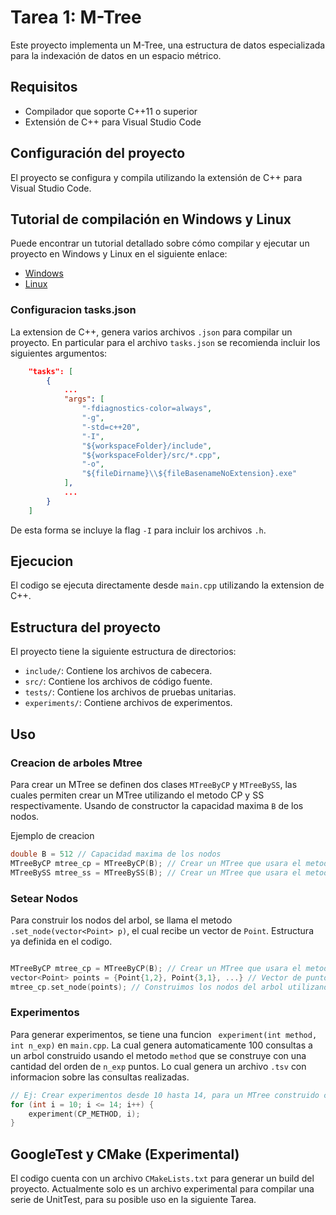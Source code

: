 # Tarea 1: M-Tree

Este proyecto implementa un M-Tree, una estructura de datos especializada para la indexación de datos en un espacio métrico.

## Requisitos
- Compilador que soporte C++11 o superior
- Extensión de C++ para Visual Studio Code

## Configuración del proyecto
El proyecto se configura y compila utilizando la extensión de C++ para Visual Studio Code.

## Tutorial de compilación en Windows y Linux
Puede encontrar un tutorial detallado sobre cómo compilar y ejecutar un proyecto en Windows y Linux en el siguiente enlace: 
- [Windows](https://code.visualstudio.com/docs/cpp/config-mingwn)
- [Linux](https://code.visualstudio.com/docs/cpp/config-linuxn)


### Configuracion tasks.json

La extension de C++, genera varios archivos `.json` para compilar un proyecto. En particular para el archivo `tasks.json` se recomienda incluir los siguientes argumentos:

```json
    "tasks": [
        {
            ...
            "args": [
                "-fdiagnostics-color=always",
                "-g",
                "-std=c++20",
                "-I",
                "${workspaceFolder}/include",
                "${workspaceFolder}/src/*.cpp",
                "-o",
                "${fileDirname}\\${fileBasenameNoExtension}.exe"
            ],
            ...
        }
    ]
```
De esta forma se incluye la flag `-I` para incluir los archivos `.h`.

## Ejecucion
El codigo se ejecuta directamente desde `main.cpp` utilizando la extension de C++.

## Estructura del proyecto
El proyecto tiene la siguiente estructura de directorios:

- `include/`: Contiene los archivos de cabecera.
- `src/`: Contiene los archivos de código fuente.
- `tests/`: Contiene los archivos de pruebas unitarias.
- `experiments/`: Contiene archivos de experimentos.

## Uso
### Creacion de arboles Mtree
Para crear un MTree se definen dos clases `MTreeByCP` y `MTreeBySS`, las cuales permiten crear un MTree
utilizando el metodo CP y SS respectivamente. Usando de constructor la capacidad maxima `B` de los nodos.


Ejemplo de creacion
```c++
double B = 512 // Capacidad maxima de los nodos
MTreeByCP mtree_cp = MTreeByCP(B); // Crear un MTree que usara el metodo CP de construccion.
MTreeBySS mtree_ss = MTreeBySS(B); // Crear un MTree que usara el metodo ss de construccion
```

### Setear Nodos
Para construir los nodos del arbol, se llama el metodo `.set_node(vector<Point> p)`, el cual recibe un vector de `Point`. Estructura ya definida en el codigo.


```c++

MTreeByCP mtree_cp = MTreeByCP(B); // Crear un MTree que usara el metodo CP de construccion.
vector<Point> points = {Point{1,2}, Point{3,1}, ...} // Vector de puntos
mtree_cp.set_node(points); // Construimos los nodos del arbol utilizando el metodo correspondiente.

```


### Experimentos
Para generar experimentos, se tiene una funcion ` experiment(int method, int n_exp)` en `main.cpp`. La cual genera automaticamente 100 consultas a un arbol construido usando el metodo `method` que se construye con una cantidad del orden de `n_exp` puntos. Lo cual genera un archivo `.tsv` con informacion sobre las consultas realizadas.


```c++
// Ej: Crear experimentos desde 10 hasta 14, para un MTree construido con CP.
for (int i = 10; i <= 14; i++) {
    experiment(CP_METHOD, i);
}
```


## GoogleTest y CMake (Experimental)
El codigo cuenta con un archivo `CMakeLists.txt` para generar un build del proyecto. Actualmente solo es un archivo experimental para compilar una serie de UnitTest, para su posible uso en la siguiente Tarea.



